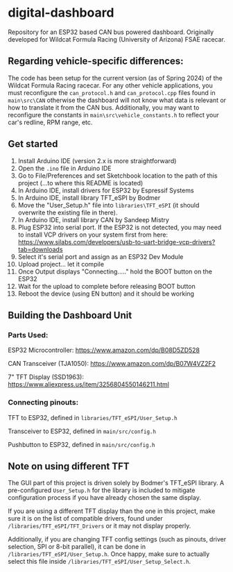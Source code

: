 # digital-dashboard
Repository for an ESP32 based CAN bus powered dashboard. Originally developed for Wildcat Formula Racing (University of Arizona) FSAE racecar.

## Regarding vehicle-specific differences:

The code has been setup for the current version (as of Spring 2024) of the Wildcat Formula Racing racecar. For any other vehicle applications, you must reconfigure the `can_protocol.h` and `can_protocol.cpp` files found in `main\src\CAN` otherwise the dashboard will not know what data is relevant or how to translate it from the CAN bus. Additionally, you may want to reconfigure the constants in `main\src\vehicle_constants.h` to reflect your car's redline, RPM range, etc.

## Get started

1. Install Arduino IDE (version 2.x is more straightforward)
2. Open the `.ino` file in Arduino IDE
3. Go to File/Preferences and set Sketchbook location to the path of this project (...to where this README is located)
4. In Arduino IDE, install drivers for ESP32 by Espressif Systems
5. In Arduino IDE, install library TFT_eSPI by Bodmer
6. Move the "User_Setup.h" file into `libraries\TFT_eSPI` (it should overwrite the existing file in there).
7. In Arduino IDE, install library CAN by Sandeep Mistry
8. Plug ESP32 into serial port. If the ESP32 is not detected, you may need to install VCP drivers on your system first from here: https://www.silabs.com/developers/usb-to-uart-bridge-vcp-drivers?tab=downloads
9. Select it's serial port and assign as an ESP32 Dev Module
10. Upload project... let it compile
11. Once Output displays "Connecting....." hold the BOOT button on the ESP32
12. Wait for the upload to complete before releasing BOOT button
13. Reboot the device (using EN button) and it should be working

## Building the Dashboard Unit

### Parts Used:

ESP32 Microcontroller: https://www.amazon.com/dp/B08D5ZD528

CAN Transceiver (TJA1050): https://www.amazon.com/dp/B07W4VZ2F2

7" TFT Display (SSD1963): https://www.aliexpress.us/item/3256804550146211.html

### Connecting pinouts:

TFT to ESP32, defined in `libraries/TFT_eSPI/User_Setup.h`

Transceiver to ESP32, defined in `main/src/config.h`

Pushbutton to ESP32, defined in `main/src/config.h`

## Note on using different TFT

The GUI part of this project is driven solely by Bodmer's TFT_eSPI library. A pre-configured `User_Setup.h` for the library is included to mitigate configuration process if you have already chosen the same display.

If you are using a different TFT display than the one in this project, make sure it is on the list of compatible drivers, found under `/libraries/TFT_eSPI/TFT_Drivers` or it may not display properly.

Additionally, if you are changing TFT config settings (such as pinouts, driver selection, SPI or 8-bit parallel), it can be done in `/libraries/TFT_eSPI/User_Setup.h`. Once happy, make sure to actually select this file inside `/libraries/TFT_eSPI/User_Setup_Select.h`.
